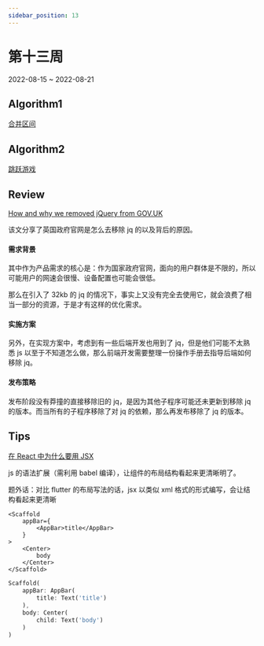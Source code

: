 ```yaml
---
sidebar_position: 13
---
```


# 第十三周

2022-08-15 ~ 2022-08-21

## Algorithm1

[合并区间](https://github.com/JunwuHuang/leetcode-daily/blob/master/merge-intervals/%E5%90%88%E5%B9%B6%E5%8C%BA%E9%97%B4.md)

## Algorithm2

[跳跃游戏](https://github.com/JunwuHuang/leetcode-daily/blob/master/jump-game/%E8%B7%B3%E8%B7%83%E6%B8%B8%E6%88%8F.md)

## Review

[How and why we removed jQuery from GOV.UK](https://insidegovuk.blog.gov.uk/2022/08/11/how-and-why-we-removed-jquery-from-gov-uk/)

该文分享了英国政府官网是怎么去移除 jq 的以及背后的原因。

#### 需求背景

其中作为产品需求的核心是：作为国家政府官网，面向的用户群体是不限的，所以可能用户的网速会很慢、设备配置也可能会很低。

那么在引入了 32kb 的 jq 的情况下，事实上又没有完全去使用它，就会浪费了相当一部分的资源，于是才有这样的优化需求。

#### 实施方案

另外，在实现方案中，考虑到有一些后端开发也用到了 jq，但是他们可能不太熟悉 js 以至于不知道怎么做，那么前端开发需要整理一份操作手册去指导后端如何移除 jq。

#### 发布策略

发布阶段没有莽撞的直接移除旧的 jq，是因为其他子程序可能还未更新到移除 jq 的版本。而当所有的子程序移除了对 jq 的依赖，那么再发布移除了 jq 的版本。

## Tips

[在 React 中为什么要用 JSX](https://juejin.cn/post/7132472958051680287)

js 的语法扩展（需利用 babel 编译），让组件的布局结构看起来更清晰明了。

题外话：对比 flutter 的布局写法的话，jsx 以类似 xml 格式的形式编写，会让结构看起来更清晰

```JSX
<Scaffold
    appBar={
        <AppBar>title</AppBar>
    }
>
    <Center>
        body
    </Center>
</Scaffold>
```

```dart
Scaffold(
    appBar: AppBar(
        title: Text('title')
    ),
    body: Center(
        child: Text('body')
    )
)
```
